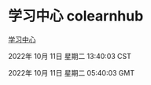 # 学习中心 colearnhub
[学习中心](http://27.19.33.125:56308/colearnhub/)

2022年 10月 11日 星期二 13:40:03 CST

2022年 10月 11日 星期二 05:40:03 GMT
